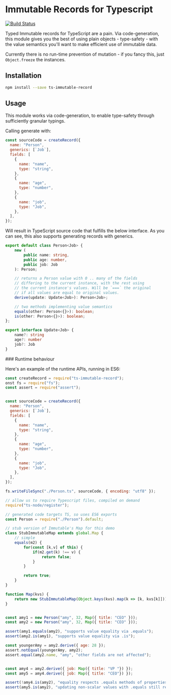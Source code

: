 # Immutable Records for Typescript

[![Build Status](https://travis-ci.org/timruffles/ts-immutable-record.svg?branch=master)](https://travis-ci.org/timruffles/ts-immutable-record)

Typed Immutable records for TypeScript are a pain. Via code-generation, this module gives you the best of using plain objects - type-safety - with the value semantics you'll want to make efficient use of immutable data.

Currently there is no run-time prevention of mutation - if you fancy this, just `Object.freeze` the instances.

## Installation

```sh
npm install --save ts-immutable-record
```

## Usage

This module works via code-generation, to enable type-safety through sufficiently granular typings.

Calling generate with:

```javascript
const sourceCode = createRecord({
  name: "Person",
  generics: [`Job`],
  fields: [
    {
      name: "name",
      type: "string",
    },
    {
      name: "age",
      type: "number",
    },
    {
      name: "job",
      type: "Job",
    },
  ],
});
```

Will result in TypeScript source code that fulfills the below interface. As you can see, this also supports generating records with generics.

```typescript
export default class Person<Job> {
	new (
		public name: string,
		public age: number,
		public job: Job
	): Person;

	// returns a Person value with 0 .. many of the fields
	// differing to the current instance, with the rest using
	// the current instance's values. Will be `===` the original
	// if all values are equal to original values.
	derive(update: Update<Job>): Person<Job>;

	// two methods implementing value semantics
	equals(other: Person<{}>): boolean;
	is(other: Person<{}>): boolean;
};

export interface Update<Job> {
	name?: string
	age?: number
	job?: Job
}
```

### Runtime behaviour

Here's an example of the runtime APIs, running in ES6:

```javascript
const createRecord = require("ts-immutable-record");
onst fs = require("fs");
const assert = require("assert");


const sourceCode = createRecord({
  name: "Person",
  generics: [`Job`],
  fields: [
    {
      name: "name",
      type: "string",
    },
    {
      name: "age",
      type: "number",
    },
    {
      name: "job",
      type: "Job",
    },
  ],
});

fs.writeFileSync("./Person.ts", sourceCode, { encoding: "utf8" });

// allow us to require Typescript files, compiled on demand
require("ts-node/register");

// generated code targets TS, so uses ES6 exports
const Person = require("./Person").default;

// stub version of Immutable's Map for this demo
class StubImmutableMap extends global.Map {
	// simple
	equals(m2) {
		for(const [k,v] of this) {
			if(m2.get(k) !== v) {
				return false;
			}
		}

		return true;
	}
}

function Map(kvs) {
	return new StubImmutableMap(Object.keys(kvs).map(k => [k, kvs[k]]));
}


const amy1 = new Person("amy", 32, Map({ title: "CEO" }));
const amy2 = new Person("amy", 32, Map({ title: "CEO" }));

assert(amy1.equals(amy2), "supports value equality via .equals");
assert(amy2.is(amy1), "supports value equality via .is");

const youngerAmy = amy2.derive({ age: 28 });
assert.notEqual(youngerAmy, amy2);
assert.equal(amy2.name, "amy", "other fields are not affected");


const amy4 = amy2.derive({ job: Map({ title: "VP "}) });
const amy5 = amy4.derive({ job: Map({ title: "CEO"}) });

assert(!amy4.is(amy2), "equality respects .equals methods of properties");
assert(amy5.is(amy2), "updating non-scalar values with .equals still reflects value semantic");
```

